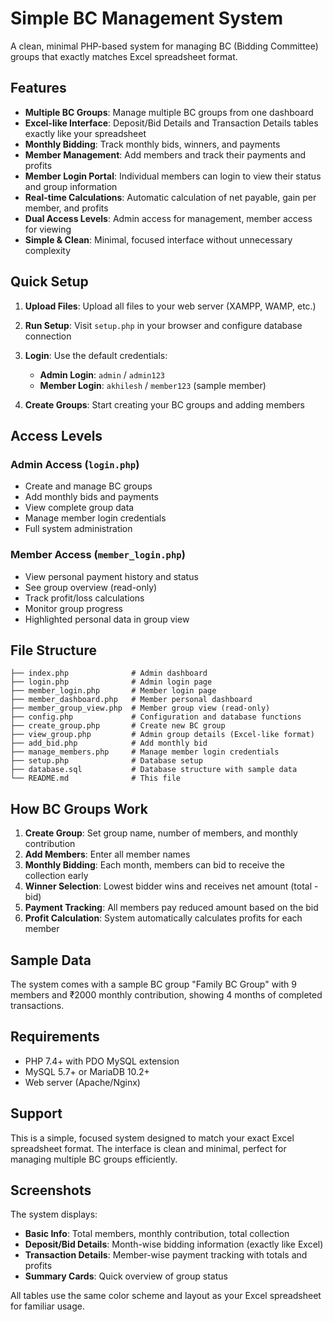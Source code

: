 # Simple BC Management System

A clean, minimal PHP-based system for managing BC (Bidding Committee) groups that exactly matches Excel spreadsheet format.

## Features

- **Multiple BC Groups**: Manage multiple BC groups from one dashboard
- **Excel-like Interface**: Deposit/Bid Details and Transaction Details tables exactly like your spreadsheet
- **Monthly Bidding**: Track monthly bids, winners, and payments
- **Member Management**: Add members and track their payments and profits
- **Member Login Portal**: Individual members can login to view their status and group information
- **Real-time Calculations**: Automatic calculation of net payable, gain per member, and profits
- **Dual Access Levels**: Admin access for management, member access for viewing
- **Simple & Clean**: Minimal, focused interface without unnecessary complexity

## Quick Setup

1. **Upload Files**: Upload all files to your web server (XAMPP, WAMP, etc.)

2. **Run Setup**: Visit `setup.php` in your browser and configure database connection

3. **Login**: Use the default credentials:
   - **Admin Login**: `admin` / `admin123`
   - **Member Login**: `akhilesh` / `member123` (sample member)

4. **Create Groups**: Start creating your BC groups and adding members

## Access Levels

### Admin Access (`login.php`)
- Create and manage BC groups
- Add monthly bids and payments
- View complete group data
- Manage member login credentials
- Full system administration

### Member Access (`member_login.php`)
- View personal payment history and status
- See group overview (read-only)
- Track profit/loss calculations
- Monitor group progress
- Highlighted personal data in group view

## File Structure

```
├── index.php              # Admin dashboard
├── login.php              # Admin login page
├── member_login.php       # Member login page
├── member_dashboard.php   # Member personal dashboard
├── member_group_view.php  # Member group view (read-only)
├── config.php             # Configuration and database functions
├── create_group.php       # Create new BC group
├── view_group.php         # Admin group details (Excel-like format)
├── add_bid.php            # Add monthly bid
├── manage_members.php     # Manage member login credentials
├── setup.php              # Database setup
├── database.sql           # Database structure with sample data
└── README.md              # This file
```

## How BC Groups Work

1. **Create Group**: Set group name, number of members, and monthly contribution
2. **Add Members**: Enter all member names
3. **Monthly Bidding**: Each month, members can bid to receive the collection early
4. **Winner Selection**: Lowest bidder wins and receives net amount (total - bid)
5. **Payment Tracking**: All members pay reduced amount based on the bid
6. **Profit Calculation**: System automatically calculates profits for each member

## Sample Data

The system comes with a sample BC group "Family BC Group" with 9 members and ₹2000 monthly contribution, showing 4 months of completed transactions.

## Requirements

- PHP 7.4+ with PDO MySQL extension
- MySQL 5.7+ or MariaDB 10.2+
- Web server (Apache/Nginx)

## Support

This is a simple, focused system designed to match your exact Excel spreadsheet format. The interface is clean and minimal, perfect for managing multiple BC groups efficiently.

## Screenshots

The system displays:
- **Basic Info**: Total members, monthly contribution, total collection
- **Deposit/Bid Details**: Month-wise bidding information (exactly like Excel)
- **Transaction Details**: Member-wise payment tracking with totals and profits
- **Summary Cards**: Quick overview of group status

All tables use the same color scheme and layout as your Excel spreadsheet for familiar usage.
